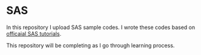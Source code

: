# SAS

In this repository I upload SAS sample codes. I wrote these codes based on 
[officaial SAS tutorials](https://video.sas.com/detail/videos/how-to-tutorials/video/4573016758001/creating-a-sas-table-from-a-csv-file?autoStart=true). 

This repository will be completing as I go through learning process.
